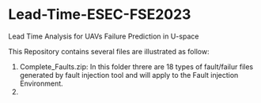 # Lead-Time-ESEC-FSE2023
Lead Time Analysis for UAVs Failure Prediction in U-space

This Repository contains several files are illustrated as follow:

1) Complete_Faults.zip: In this folder threre are 18 types of fault/failur files generated by fault injection tool and will apply to the Fault injection Environment.
2) 
